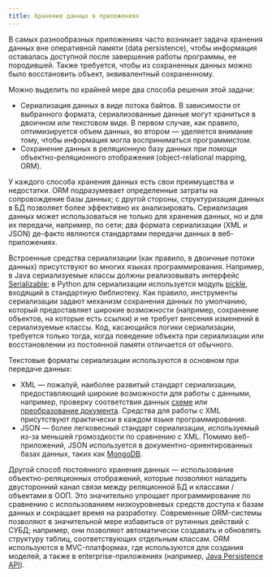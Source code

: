 ```yaml
---
title: Хранение данных в приложениях
---
```


В самых разнообразных приложениях часто возникает задача хранения данных вне оперативной памяти (data persistence), 
чтобы информация оставалась доступной после завершения работы программы, ее породившей. Также требуется, 
чтобы из сохраненных данных можно было восстановить объект, эквивалентный сохраненному.

 Можно выделить по крайней мере два способа решения этой задачи:

  * Сериализация данных в виде потока байтов. В зависимости от выбранного формата, сериализованные данные могут храниться 
    в двоичном или текстовом виде. В первом случае, как правило, оптимизируется объем данных, во втором — 
    уделяется внимание тому, чтобы информация могла восприниматься программистом.
  * Сохранение данных в реляционную базу данных при помощи объектно-реляционного отображения (object-relational mapping, ORM).

У каждого способа хранения данных есть свои преимущества и недостатки. ORM подразумевает определенные затраты 
на сопровождение базы данных; с другой стороны, структуризация данных в БД позволяет более эффективно их анализировать. 
Сериализация данных может использоваться не только для хранения данных, но и для их передачи, например, по сети; 
два формата сериализации (XML и JSON) де-факто являются стандартами передачи данных в веб-приложениях.

Встроенные средства сериализации (как правило, в двоичные потоки данных) присутствуют во многих языках программирования. 
Например, в Java сериализуемые классы должны реализовывать интерфейс [Serializable][1]; 
в Python для сериализации используется модуль [pickle][2], входящий в стандартную библиотеку. 
Как правило, инструменты сериализации задают механизм сохранения данных по умолчанию, который предоставляет широкие возможности 
(например, сохранение объектов, на которые есть ссылки) и не требует внесения изменений в сериализуемые классы. 
Код, касающийся логики сериализации, требуется только тогда, когда поведение объекта при сериализации или восстановлении 
из постоянной памяти отличается от обычного.

Текстовые форматы сериализации используются в основном при передаче данных:

  * XML — пожалуй, наиболее развитый стандарт сериализации, предоставляющий широкие возможности для работы с данными, 
    например, проверку соответствия данных [схеме][3] или [преобразование документа][4]. Средства для работы с XML 
    присутствуют практически в каждом языке программирования.
  * JSON — более легковесный стандарт сериализации, используемый из-за меньшей громоздкости по сравнению с XML. 
    Помимо веб-приложений, JSON используется в документно-ориентированных базах данных, таких как [MongoDB][5].

Другой способ постоянного хранения данных — использование объектно-реляционных отображений, которые позволяют 
наладить двусторонний канал связи между реляционной БД и классами / объектами в ООП. 
Это значительно упрощает программирование по сравнению с использованием низкоуровневых средств доступа к базам данных 
и сокращает время на разработку. Современные ORM-системы позволяют в значительной мере избавиться от рутинных действий с СУБД; 
например, они позволяют автоматически создавать и обновлять структуру таблиц, соответствующих отдельным классам. 
ORM используются в MVC-платформах, где используются для создания моделей, 
а также в enterprise-приложениях (например, [Java Persistence API][6]).

[1]: http://docs.oracle.com/javase/8/docs/api/java/io/Serializable.html
[2]: https://docs.python.org/2/library/pickle.html
[3]: http://en.wikipedia.org/wiki/XML_schema
[4]: http://en.wikipedia.org/wiki/XSLT
[5]: https://www.mongodb.org/
[6]: http://docs.oracle.com/javaee/7/tutorial/persistence-intro001.htm

